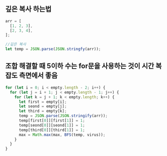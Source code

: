 ## 깊은 복사 하는법

```javascript
arr = [
  [1, 2, 3],
  [2, 3, 4],
];

//깊은 복사
let temp = JSON.parse(JSON.stringfy(arr));
```

## 조합 해결할 때 5이하 수는 for문을 사용하는 것이 시간 복잡도 측면에서 좋음

```javascript
for (let i = 0; i < empty.length - 2; i++) {
  for (let j = i + 1; j < empty.length - 1; j++) {
    for (let k = j + 1; k < empty.length; k++) {
      let first = empty[i];
      let seond = empty[j];
      let third = empty[k];
      temp = JSON.parse(JSON.stringify(arr));
      temp[first[0]][first[1]] = 1;
      temp[seond[0]][seond[1]] = 1;
      temp[third[0]][third[1]] = 1;
      max = Math.max(max, BFS(temp, virus));
    }
  }
}
```
